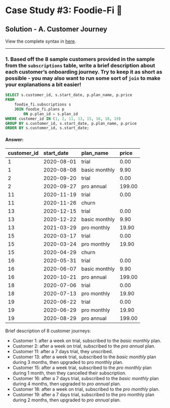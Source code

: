 # Case Study #3: Foodie-Fi 🥑

## Solution - A. Customer Journey

View the complete syntax in [here](https://github.com/abnogueira/sql-ark/blob/main/8-week-sql-challenge/case-study-3/sql-syntax/A-customer-journey.sql).

---

### 1. Based off the 8 sample customers provided in the sample from the `subscriptions` table, write a brief description about each customer’s onboarding journey. Try to keep it as short as possible - you may also want to run some sort of `join` to make your explanations a bit easier!

```sql
SELECT s.customer_id, s.start_date, p.plan_name, p.price
FROM 
	foodie_fi.subscriptions s
	JOIN foodie_fi.plans p
		ON p.plan_id = s.plan_id
WHERE customer_id IN (1, 2, 11, 13, 15, 16, 18, 19)
GROUP BY s.customer_id, s.start_date, p.plan_name, p.price
ORDER BY s.customer_id, s.start_date;
```

#### Answer:
| customer_id | start_date | plan_name | price |
| :- | :- | :- | :- |
| 1|	2020-08-01|	trial|	0.00|
| 1|	2020-08-08|	basic monthly|	9.90|
| 2|	2020-09-20|	trial|	0.00|
| 2|	2020-09-27|	pro annual|	199.00|
|11|	2020-11-19|	trial|	0.00|
|11|	2020-11-26|	churn|	|
|13|	2020-12-15|	trial|	0.00|
|13|	2020-12-22|	basic monthly|	9.90|
|13|	2021-03-29|	pro monthly|	19.90|
|15|	2020-03-17|	trial|	0.00|
|15|	2020-03-24|	pro monthly|	19.90|
|15|	2020-04-29|	churn|	|
|16|	2020-05-31|	trial|	0.00|
|16|	2020-06-07|	basic monthly|	9.90|
|16|	2020-10-21|	pro annual|	199.00|
|18|	2020-07-06|	trial|	0.00|
|18|	2020-07-13|	pro monthly|	19.90|
|19|	2020-06-22|	trial|	0.00|
|19|	2020-06-29|	pro monthly|	19.90|
|19|	2020-08-29|	pro annual|	199.00|

Brief description of 8 customer journeys:
- Customer 1: after a week on trial, subscribed to the *basic monthly* plan.
- Customer 2: after a week on trial, subscribed to the *pro annual* plan.
- Customer 11: after a 7 days trial, they unscribed.
- Customer 13: after a week trial, subscribed to the *basic monthly* plan during 3 months, then upgraded to pro monthly plan.
- Customer 15: after a week trial, subscribed to the *pro monthly* plan during 1 month, then they cancelled their subscription.
- Customer 16: after a 7 days trial, subscribed to the *basic monthly* plan during 4 months, then upgraded to *pro annual* plan.
- Customer 18: after a week on trial, subscribed to the *pro monthly* plan.
- Customer 19: after a 7 days trial, subscribed to the pro monthly plan during 2 months, then upgraded to *pro annual* plan.
